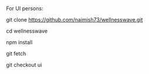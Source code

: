 For UI persons:

git clone https://github.com/naimish73/wellnesswave.git

cd wellnesswave

npm install

git fetch

git checkout ui